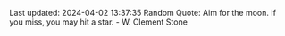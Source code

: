 Last updated: 2024-04-02 13:37:35
Random Quote: Aim for the moon. If you miss, you may hit a star. - W. Clement Stone